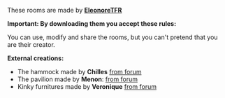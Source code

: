 These rooms are made by [**EleonoreTFR**]( http://3dxforum.com/index.php?/user/9608-feelutine/ )

**Important: By downloading them you accept these rules:**

You can use, modify and share the rooms, but you can't pretend that you are their creator.

**External creations:**

- The hammock made by **Chilles** [from forum](http://3dxforum.com/index.php?/topic/5980-workshop/#entry261280)
- The pavilion made by **Menon**: [from forum](http://3dxforum.com/index.php?/topic/5980-workshop/page-3#entry265468)
- Kinky furnitures made by **Veronique** [from forum](http://3dxforum.com/index.php?/topic/5980-workshop/page-2#entry262110)